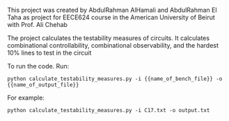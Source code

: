 This project was created by AbdulRahman AlHamali and AbdulRahman El Taha as project for EECE624 course in the American University of Beirut with Prof. Ali Chehab

The project calculates the testability measures of circuits. It calculates combinational controllability, combinational observability, and the hardest 10% lines to test in the circuit 

To run the code. Run:

    python calculate_testability_measures.py -i {{name_of_bench_file}} -o {{name_of_output_file}}

For example:

    python calculate_testability_measures.py -i C17.txt -o output.txt
